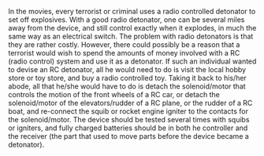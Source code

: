 In the movies, every terrorist or criminal uses a radio controlled
detonator to set off explosives.  With a good radio detonator, one can be
several miles away from the device, and still control exactly when it
explodes, in much the same way as an electrical switch.  The problem with
radio detonators is that they are rather costly.  However, there could
possibly be a reason that a terrorist would wish to spend the amounts of money
involved with a RC (radio control) system and use it as a detonator.  If such
an individual wanted to devise an RC detonator, all he would need to do is
visit the local hobby store or toy store, and buy a radio controlled toy.
Taking it back to his/her abode, all that he/she would have to do is detach
the solenoid/motor that controls the motion of the front wheels of a RC car,
or detach the solenoid/motor of the elevators/rudder of a RC plane, or the
rudder of a RC boat, and re-connect the squib or rocket engine igniter to the
contacts for the solenoid/motor.  The device should be tested several times
with squibs or igniters, and fully charged batteries should be in both he
controller and the receiver (the part that used to move parts before the
device became a detonator).